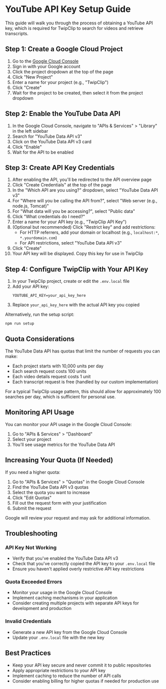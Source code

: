 # YouTube API Key Setup Guide

This guide will walk you through the process of obtaining a YouTube API key, which is required for TwipClip to search for videos and retrieve transcripts.

## Step 1: Create a Google Cloud Project

1. Go to the [Google Cloud Console](https://console.cloud.google.com/)
2. Sign in with your Google account
3. Click the project dropdown at the top of the page
4. Click "New Project"
5. Enter a name for your project (e.g., "TwipClip")
6. Click "Create"
7. Wait for the project to be created, then select it from the project dropdown

## Step 2: Enable the YouTube Data API

1. In the Google Cloud Console, navigate to "APIs & Services" > "Library" in the left sidebar
2. Search for "YouTube Data API v3"
3. Click on the YouTube Data API v3 card
4. Click "Enable"
5. Wait for the API to be enabled

## Step 3: Create API Key Credentials

1. After enabling the API, you'll be redirected to the API overview page
2. Click "Create Credentials" at the top of the page
3. In the "Which API are you using?" dropdown, select "YouTube Data API v3"
4. For "Where will you be calling the API from?", select "Web server (e.g., node.js, Tomcat)"
5. For "What data will you be accessing?", select "Public data"
6. Click "What credentials do I need?"
7. Enter a name for your API key (e.g., "TwipClip API Key")
8. (Optional but recommended) Click "Restrict key" and add restrictions:
   - For HTTP referrers, add your domain or localhost (e.g., `localhost:*`, `*.yourdomain.com`)
   - For API restrictions, select "YouTube Data API v3"
9. Click "Create"
10. Your API key will be displayed. Copy this key for use in TwipClip

## Step 4: Configure TwipClip with Your API Key

1. In your TwipClip project, create or edit the `.env.local` file
2. Add your API key:
   ```
   YOUTUBE_API_KEY=your_api_key_here
   ```
3. Replace `your_api_key_here` with the actual API key you copied

Alternatively, run the setup script:
```bash
npm run setup
```

## Quota Considerations

The YouTube Data API has quotas that limit the number of requests you can make:

- Each project starts with 10,000 units per day
- Each search request costs 100 units
- Each video details request costs 1 unit
- Each transcript request is free (handled by our custom implementation)

For a typical TwipClip usage pattern, this should allow for approximately 100 searches per day, which is sufficient for personal use.

## Monitoring API Usage

You can monitor your API usage in the Google Cloud Console:

1. Go to "APIs & Services" > "Dashboard"
2. Select your project
3. You'll see usage metrics for the YouTube Data API

## Increasing Your Quota (If Needed)

If you need a higher quota:

1. Go to "APIs & Services" > "Quotas" in the Google Cloud Console
2. Find the YouTube Data API v3 quotas
3. Select the quota you want to increase
4. Click "Edit Quotas"
5. Fill out the request form with your justification
6. Submit the request

Google will review your request and may ask for additional information.

## Troubleshooting

### API Key Not Working

- Verify that you've enabled the YouTube Data API v3
- Check that you've correctly copied the API key to your `.env.local` file
- Ensure you haven't applied overly restrictive API key restrictions

### Quota Exceeded Errors

- Monitor your usage in the Google Cloud Console
- Implement caching mechanisms in your application
- Consider creating multiple projects with separate API keys for development and production

### Invalid Credentials

- Generate a new API key from the Google Cloud Console
- Update your `.env.local` file with the new key

## Best Practices

- Keep your API key secure and never commit it to public repositories
- Apply appropriate restrictions to your API key
- Implement caching to reduce the number of API calls
- Consider enabling billing for higher quotas if needed for production use 